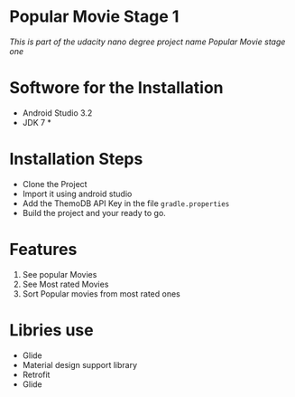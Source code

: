 # Popular Movie Stage 1
*This is part of the udacity nano degree project name Popular Movie stage one*
# Softwore for the Installation
- Android Studio 3.2
- JDK 7 * 
# Installation Steps
- Clone the Project 
- Import it using android studio
- Add the ThemoDB API Key in the file `gradle.properties`
- Build the project and your ready to go.
# Features
1. See popular Movies
2. See Most rated Movies
3. Sort Popular movies from most rated ones
# Libries use
- Glide
- Material design support library
- Retrofit
- Glide

